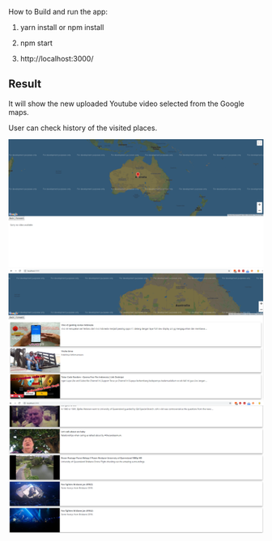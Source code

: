 How to Build and run the app:

1) yarn install  or npm install

2) npm start

3) http://localhost:3000/

## Result

It will show the new uploaded Youtube video selected from the Google maps.

User can check history of the visited places.

![alt text](screenshots/Capture1.PNG)  ![alt text](screenshots/Capture2.PNG) ![alt text](screenshots/Capture3.PNG)